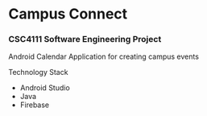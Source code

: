# Campus Connect
### CSC4111 Software Engineering Project


Android Calendar Application for creating campus events

Technology Stack
* Android Studio
* Java
* Firebase
